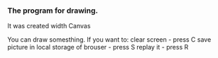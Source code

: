 ### The program for drawing. 
It was created width Canvas

You can draw somesthing.
If you want to:
clear screen - press C
save picture in local storage of brouser - press S
replay it - press R
